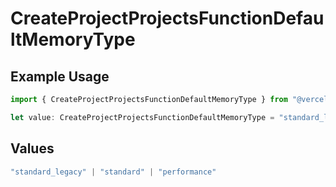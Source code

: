 # CreateProjectProjectsFunctionDefaultMemoryType

## Example Usage

```typescript
import { CreateProjectProjectsFunctionDefaultMemoryType } from "@vercel/sdk/models/createprojectop.js";

let value: CreateProjectProjectsFunctionDefaultMemoryType = "standard_legacy";
```

## Values

```typescript
"standard_legacy" | "standard" | "performance"
```
